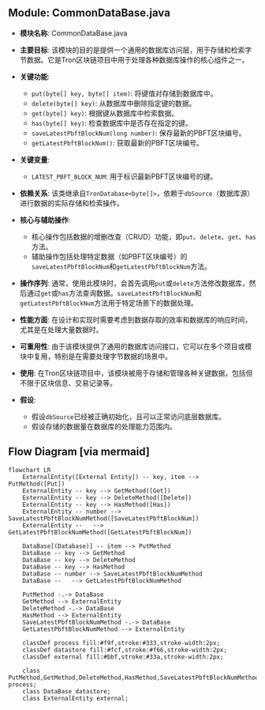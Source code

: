 ## Module: CommonDataBase.java
- **模块名称**: CommonDataBase.java

- **主要目标**: 该模块的目的是提供一个通用的数据库访问层，用于存储和检索字节数据。它是Tron区块链项目中用于处理各种数据库操作的核心组件之一。

- **关键功能**:
  - `put(byte[] key, byte[] item)`: 将键值对存储到数据库中。
  - `delete(byte[] key)`: 从数据库中删除指定键的数据。
  - `get(byte[] key)`: 根据键从数据库中检索数据。
  - `has(byte[] key)`: 检查数据库中是否存在指定的键。
  - `saveLatestPbftBlockNum(long number)`: 保存最新的PBFT区块编号。
  - `getLatestPbftBlockNum()`: 获取最新的PBFT区块编号。

- **关键变量**:
  - `LATEST_PBFT_BLOCK_NUM`: 用于标识最新PBFT区块编号的键。

- **依赖关系**: 该类继承自`TronDatabase<byte[]>`，依赖于`dbSource`（数据库源）进行数据的实际存储和检索操作。

- **核心与辅助操作**: 
  - 核心操作包括数据的增删改查（CRUD）功能，即`put`、`delete`、`get`、`has`方法。
  - 辅助操作包括处理特定数据（如PBFT区块编号）的`saveLatestPbftBlockNum`和`getLatestPbftBlockNum`方法。

- **操作序列**: 通常，使用此模块时，会首先调用`put`或`delete`方法修改数据库，然后通过`get`或`has`方法查询数据。`saveLatestPbftBlockNum`和`getLatestPbftBlockNum`方法用于特定场景下的数据处理。

- **性能方面**: 在设计和实现时需要考虑到数据存取的效率和数据库的响应时间，尤其是在处理大量数据时。

- **可重用性**: 由于该模块提供了通用的数据库访问接口，它可以在多个项目或模块中复用，特别是在需要处理字节数据的场景中。

- **使用**: 在Tron区块链项目中，该模块被用于存储和管理各种关键数据，包括但不限于区块信息、交易记录等。

- **假设**:
  - 假设`dbSource`已经被正确初始化，且可以正常访问底层数据库。
  - 假设存储的数据量在数据库的处理能力范围内。
## Flow Diagram [via mermaid]
```mermaid
flowchart LR
    ExternalEntity([External Entity]) -- key, item --> PutMethod([Put])
    ExternalEntity -- key --> GetMethod([Get])
    ExternalEntity -- key --> DeleteMethod([Delete])
    ExternalEntity -- key --> HasMethod([Has])
    ExternalEntity -- number --> SaveLatestPbftBlockNumMethod([SaveLatestPbftBlockNum])
    ExternalEntity --   --> GetLatestPbftBlockNumMethod([GetLatestPbftBlockNum])

    DataBase[(Database)] -- item --> PutMethod
    DataBase -- key --> GetMethod
    DataBase -- key --> DeleteMethod
    DataBase -- key --> HasMethod
    DataBase -- number --> SaveLatestPbftBlockNumMethod
    DataBase --   --> GetLatestPbftBlockNumMethod

    PutMethod -.-> DataBase
    GetMethod --> ExternalEntity
    DeleteMethod -.-> DataBase
    HasMethod --> ExternalEntity
    SaveLatestPbftBlockNumMethod -.-> DataBase
    GetLatestPbftBlockNumMethod --> ExternalEntity

    classDef process fill:#f9f,stroke:#333,stroke-width:2px;
    classDef datastore fill:#fcf,stroke:#f66,stroke-width:2px;
    classDef external fill:#bbf,stroke:#33a,stroke-width:2px;

    class PutMethod,GetMethod,DeleteMethod,HasMethod,SaveLatestPbftBlockNumMethod,GetLatestPbftBlockNumMethod process;
    class DataBase datastore;
    class ExternalEntity external;
```
